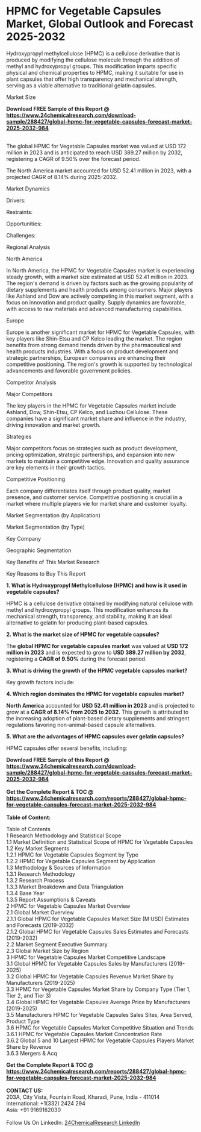 <h1>HPMC for Vegetable Capsules Market, Global Outlook and Forecast 2025-2032</h1><p>Hydroxypropyl methylcellulose (HPMC) is a cellulose derivative that is produced by modifying the cellulose molecule through the addition of methyl and hydroxypropyl groups. This modification imparts specific physical and chemical properties to HPMC, making it suitable for use in plant capsules that offer high transparency and mechanical strength, serving as a viable alternative to traditional gelatin capsules.</p><p>
Market Size</p><p>
</p><div><b>Download FREE Sample of this Report @ 
            <a href="https://www.24chemicalresearch.com/download-sample/288427/global-hpmc-for-vegetable-capsules-forecast-market-2025-2032-984">
            https://www.24chemicalresearch.com/download-sample/288427/global-hpmc-for-vegetable-capsules-forecast-market-2025-2032-984</a></b></div><br><p>The global HPMC for Vegetable Capsules market was valued at USD 172 million in 2023 and is anticipated to reach USD 389.27 million by 2032, registering a CAGR of 9.50% over the forecast period.</p><p>
</p><p>The North America market accounted for USD 52.41 million in 2023, with a projected CAGR of 8.14% during 2025-2032.</p><p>
Market Dynamics</p><p>
Drivers:</p><p>
</p><p>
Restraints:</p><p>
</p><p>
Opportunities:</p><p>
</p><p>
Challenges:</p><p>
</p><p>
Regional Analysis</p><p>

North America</p><p>
</p><p>In North America, the HPMC for Vegetable Capsules market is experiencing steady growth, with a market size estimated at USD 52.41 million in 2023. The region's demand is driven by factors such as the growing popularity of dietary supplements and health products among consumers. Major players like Ashland and Dow are actively competing in this market segment, with a focus on innovation and product quality. Supply dynamics are favorable, with access to raw materials and advanced manufacturing capabilities.</p><p>

Europe</p><p>
</p><p>Europe is another significant market for HPMC for Vegetable Capsules, with key players like Shin-Etsu and CP Kelco leading the market. The region benefits from strong demand trends driven by the pharmaceutical and health products industries. With a focus on product development and strategic partnerships, European companies are enhancing their competitive positioning. The region's growth is supported by technological advancements and favorable government policies.</p><p>
</p><p>
</p><p>
Competitor Analysis</p><p>

Major Competitors</p><p>
</p><p>The key players in the HPMC for Vegetable Capsules market include Ashland, Dow, Shin-Etsu, CP Kelco, and Luzhou Cellulose. These companies have a significant market share and influence in the industry, driving innovation and market growth.</p><p>
Strategies</p><p>
</p><p>Major competitors focus on strategies such as product development, pricing optimization, strategic partnerships, and expansion into new markets to maintain a competitive edge. Innovation and quality assurance are key elements in their growth tactics.</p><p>
Competitive Positioning</p><p>
</p><p>Each company differentiates itself through product quality, market presence, and customer service. Competitive positioning is crucial in a market where multiple players vie for market share and customer loyalty.</p><p>
Market Segmentation (by Application)</p><p>
</p><p>
Market Segmentation (by Type)</p><p>
</p><p>
Key Company</p><p>
</p><p>
Geographic Segmentation</p><p>
</p><p>

Key Benefits of This Market Research</p><p>
</p><p>
Key Reasons to Buy This Report</p><p>
</p><p>

<strong>1. What is Hydroxypropyl Methylcellulose (HPMC) and how is it used in vegetable capsules?</strong></p><p>
</p><p>HPMC is a cellulose derivative obtained by modifying natural cellulose with methyl and hydroxypropyl groups. This modification enhances its mechanical strength, transparency, and stability, making it an ideal alternative to gelatin for producing plant-based capsules.</p><p>
<strong>2. What is the market size of HPMC for vegetable capsules?</strong></p><p>
</p><p>The <strong>global HPMC for vegetable capsules market</strong> was valued at <strong>USD 172 million in 2023</strong> and is expected to grow to <strong>USD 389.27 million by 2032</strong>, registering a <strong>CAGR of 9.50%</strong> during the forecast period.</p><p>
<strong>3. What is driving the growth of the HPMC vegetable capsules market?</strong></p><p>
</p><p>Key growth factors include:</p><p>
</p><p>
<strong>4. Which region dominates the HPMC for vegetable capsules market?</strong></p><p>
</p><p><strong>North America</strong> accounted for <strong>USD 52.41 million in 2023</strong> and is projected to grow at a <strong>CAGR of 8.14% from 2025 to 2032</strong>. This growth is attributed to the increasing adoption of plant-based dietary supplements and stringent regulations favoring non-animal-based capsule alternatives.</p><p>
<strong>5. What are the advantages of HPMC capsules over gelatin capsules?</strong></p><p>
</p><p>HPMC capsules offer several benefits, including:</p><p>
</p><div><b>Download FREE Sample of this Report @ 
            <a href="https://www.24chemicalresearch.com/download-sample/288427/global-hpmc-for-vegetable-capsules-forecast-market-2025-2032-984">
            https://www.24chemicalresearch.com/download-sample/288427/global-hpmc-for-vegetable-capsules-forecast-market-2025-2032-984</a></b></div><br><div><b>Get the Complete Report & TOC @ 
            <a href="https://www.24chemicalresearch.com/reports/288427/global-hpmc-for-vegetable-capsules-forecast-market-2025-2032-984">
            https://www.24chemicalresearch.com/reports/288427/global-hpmc-for-vegetable-capsules-forecast-market-2025-2032-984</a></b></div><br>
            <b>Table of Content:</b><p>Table of Contents<br />
1 Research Methodology and Statistical Scope<br />
1.1 Market Definition and Statistical Scope of HPMC for Vegetable Capsules<br />
1.2 Key Market Segments<br />
1.2.1 HPMC for Vegetable Capsules Segment by Type<br />
1.2.2 HPMC for Vegetable Capsules Segment by Application<br />
1.3 Methodology & Sources of Information<br />
1.3.1 Research Methodology<br />
1.3.2 Research Process<br />
1.3.3 Market Breakdown and Data Triangulation<br />
1.3.4 Base Year<br />
1.3.5 Report Assumptions & Caveats<br />
2 HPMC for Vegetable Capsules Market Overview<br />
2.1 Global Market Overview<br />
2.1.1 Global HPMC for Vegetable Capsules Market Size (M USD) Estimates and Forecasts (2019-2032)<br />
2.1.2 Global HPMC for Vegetable Capsules Sales Estimates and Forecasts (2019-2032)<br />
2.2 Market Segment Executive Summary<br />
2.3 Global Market Size by Region<br />
3 HPMC for Vegetable Capsules Market Competitive Landscape<br />
3.1 Global HPMC for Vegetable Capsules Sales by Manufacturers (2019-2025)<br />
3.2 Global HPMC for Vegetable Capsules Revenue Market Share by Manufacturers (2019-2025)<br />
3.3 HPMC for Vegetable Capsules Market Share by Company Type (Tier 1, Tier 2, and Tier 3)<br />
3.4 Global HPMC for Vegetable Capsules Average Price by Manufacturers (2019-2025)<br />
3.5 Manufacturers HPMC for Vegetable Capsules Sales Sites, Area Served, Product Type<br />
3.6 HPMC for Vegetable Capsules Market Competitive Situation and Trends<br />
3.6.1 HPMC for Vegetable Capsules Market Concentration Rate<br />
3.6.2 Global 5 and 10 Largest HPMC for Vegetable Capsules Players Market Share by Revenue<br />
3.6.3 Mergers & Acq</p><div><b>Get the Complete Report & TOC @ 
            <a href="https://www.24chemicalresearch.com/reports/288427/global-hpmc-for-vegetable-capsules-forecast-market-2025-2032-984">
            https://www.24chemicalresearch.com/reports/288427/global-hpmc-for-vegetable-capsules-forecast-market-2025-2032-984</a></b></div><br><b>CONTACT US:</b><br>
            203A, City Vista, Fountain Road, Kharadi, Pune, India - 411014<br>
            International: +1(332) 2424 294<br>
            Asia: +91 9169162030 <br><br>
            Follow Us On LinkedIn: <a href="https://www.linkedin.com/company/24chemicalresearch/">24ChemicalResearch LinkedIn</a>